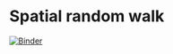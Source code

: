 # Spatial random walk

[![Binder](https://mybinder.org/badge.svg)](https://mybinder.org/v2/gh/jhmarcus/spatial-random-walk/master)
